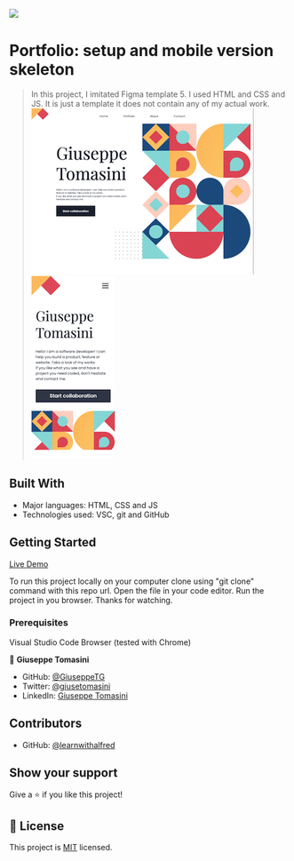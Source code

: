 ![](https://img.shields.io/badge/Microverse-blueviolet)

# Portfolio: setup and mobile version skeleton

> In this project, I imitated Figma template 5. I used HTML and CSS and JS. It is just a template it does not contain any of my actual work.
![laptop](./images/screenshots/laptop.png) 
![mobile](./images/screenshots/mobile.png)


## Built With

- Major languages: HTML, CSS and JS
- Technologies used: VSC, git and GitHub

## Getting Started

[Live Demo](https://giuseppetg.github.io/Portfolio-Project/)

To run this project locally on your computer clone using "git clone" command with this repo url.
Open the file in your code editor. 
Run the project in you browser. 
Thanks for watching.

### Prerequisites 
Visual Studio Code
Browser (tested with Chrome)

👤 **Giuseppe Tomasini**

- GitHub: [@GiuseppeTG](https://github.com/GiuseppeTG)
- Twitter: [@giusetomasini](https://twitter.com/giusetomasini)
- LinkedIn: [Giuseppe Tomasini](https://www.linkedin.com/in/giuseppe-tomasini-67ba101a8/)

## Contributors
- GitHub: [@learnwithalfred](https://github.com/learnwithalfred)

## Show your support

Give a ⭐️ if you like this project!

## 📝 License

This project is [MIT](./MIT.md) licensed.
